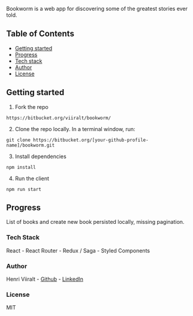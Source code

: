 Bookworm is a web app for discovering some of the greatest stories ever told.

## Table of Contents


* [Getting started](#getting-started)
* [Progress](#progress)
* [Tech stack](#tech-stack)
* [Author](#author)
* [License](#license)

 
## Getting started

1. Fork the repo

```
https://bitbucket.org/viiralt/bookworm/
```
2. Clone the repo locally. In a terminal window, run: 

```
git clone https://bitbucket.org/[your-github-profile-name]/bookworm.git
```
3. Install dependencies 

```
npm install
```
4. Run the client
```
npm run start
```

## Progress

List of books and create new book persisted locally, missing pagination.

### Tech Stack

React - React Router - Redux / Saga - Styled Components

### Author

Henri Viiralt - [Github](https://github.com/viiralt/) - [LinkedIn](https://www.linkedin.com/in/viiralt/)

### License

MIT

